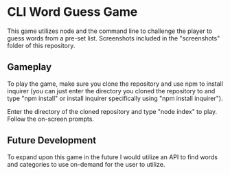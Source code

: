 # CLI Word Guess Game

This game utilizes node and the command line to challenge the player to guess words from a pre-set list.  Screenshots included in the "screenshots" folder of this repository.

## Gameplay

To play the game, make sure you clone the repository and use npm to install inquirer (you can just enter the directory you cloned the repository to and type "npm install" or install inquirer specifically using "npm install inquirer").

Enter the directory of the cloned repository and type "node index" to play.  Follow the on-screen prompts.

## Future Development

To expand upon this game in the future I would utilize an API to find words and categories to use on-demand for the user to utilize.